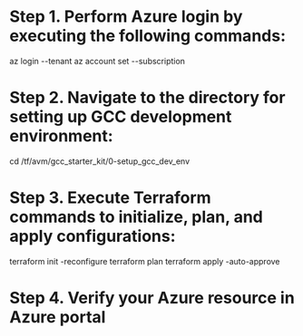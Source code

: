 # Step 1. Perform Azure login by executing the following commands:

az login --tenant <your tenant id> 
az account set --subscription <your subscription id>

# Step 2. Navigate to the directory for setting up GCC development environment:

cd /tf/avm/gcc_starter_kit/0-setup_gcc_dev_env

# Step 3. Execute Terraform commands to initialize, plan, and apply configurations:

terraform init -reconfigure
terraform plan
terraform apply -auto-approve


# Step 4. Verify your Azure resource in Azure portal


